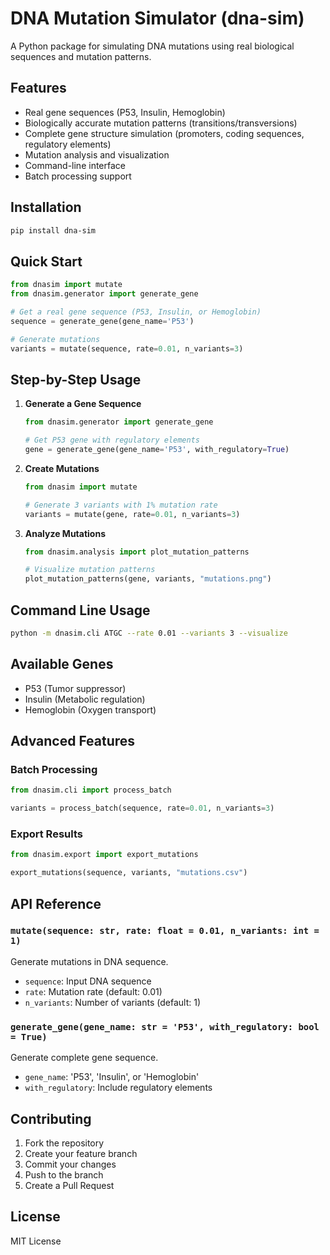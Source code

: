 # DNA Mutation Simulator (dna-sim)

A Python package for simulating DNA mutations using real biological sequences and mutation patterns.

## Features

- Real gene sequences (P53, Insulin, Hemoglobin)
- Biologically accurate mutation patterns (transitions/transversions)
- Complete gene structure simulation (promoters, coding sequences, regulatory elements)
- Mutation analysis and visualization
- Command-line interface
- Batch processing support

## Installation

```bash
pip install dna-sim
```

## Quick Start

```python
from dnasim import mutate
from dnasim.generator import generate_gene

# Get a real gene sequence (P53, Insulin, or Hemoglobin)
sequence = generate_gene(gene_name='P53')

# Generate mutations
variants = mutate(sequence, rate=0.01, n_variants=3)
```

## Step-by-Step Usage

1. **Generate a Gene Sequence**
   ```python
   from dnasim.generator import generate_gene
   
   # Get P53 gene with regulatory elements
   gene = generate_gene(gene_name='P53', with_regulatory=True)
   ```

2. **Create Mutations**
   ```python
   from dnasim import mutate
   
   # Generate 3 variants with 1% mutation rate
   variants = mutate(gene, rate=0.01, n_variants=3)
   ```

3. **Analyze Mutations**
   ```python
   from dnasim.analysis import plot_mutation_patterns
   
   # Visualize mutation patterns
   plot_mutation_patterns(gene, variants, "mutations.png")
   ```

## Command Line Usage

```bash
python -m dnasim.cli ATGC --rate 0.01 --variants 3 --visualize
```

## Available Genes

- P53 (Tumor suppressor)
- Insulin (Metabolic regulation)
- Hemoglobin (Oxygen transport)

## Advanced Features

### Batch Processing
```python
from dnasim.cli import process_batch

variants = process_batch(sequence, rate=0.01, n_variants=3)
```

### Export Results
```python
from dnasim.export import export_mutations

export_mutations(sequence, variants, "mutations.csv")
```

## API Reference

### `mutate(sequence: str, rate: float = 0.01, n_variants: int = 1)`
Generate mutations in DNA sequence.
- `sequence`: Input DNA sequence
- `rate`: Mutation rate (default: 0.01)
- `n_variants`: Number of variants (default: 1)

### `generate_gene(gene_name: str = 'P53', with_regulatory: bool = True)`
Generate complete gene sequence.
- `gene_name`: 'P53', 'Insulin', or 'Hemoglobin'
- `with_regulatory`: Include regulatory elements

## Contributing

1. Fork the repository
2. Create your feature branch
3. Commit your changes
4. Push to the branch
5. Create a Pull Request

## License

MIT License